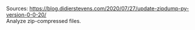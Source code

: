 Sources:
https://blog.didierstevens.com/2020/07/27/update-zipdump-py-version-0-0-20/
\
Analyze zip-compressed files.

